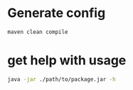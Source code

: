 # Generate config
```bash
maven clean compile
```

# get help with usage
```bash
java -jar ./path/to/package.jar -h
```